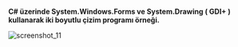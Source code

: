 **C# üzerinde System.Windows.Forms ve System.Drawing ( GDI+ ) kullanarak iki boyutlu çizim programı örneği.**

![screenshot_11](https://cloud.githubusercontent.com/assets/5374623/24725435/9fa2d27c-1a57-11e7-8629-04068b75f49e.png)

